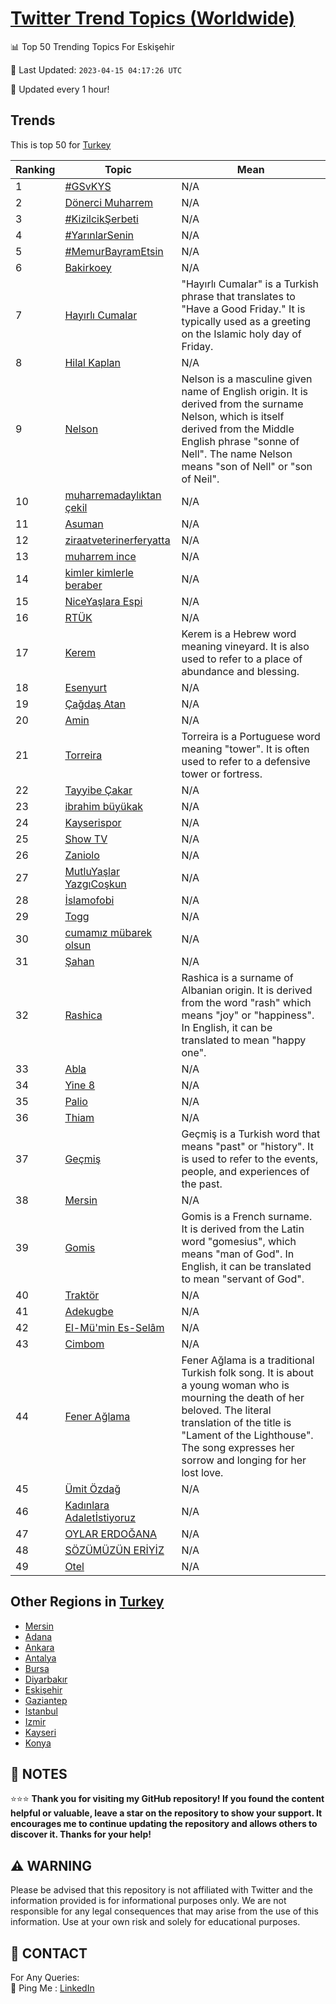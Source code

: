 [Twitter Trend Topics (Worldwide)](https://github.com/ErcinDedeoglu/Twitter-Trend-Topics)
==========


📊 Top 50 Trending Topics For Eskişehir

📆 Last Updated: `2023-04-15 04:17:26 UTC`

🔧 Updated every 1 hour!


## Trends

This is top 50 for [Turkey](</Turkey>)

| Ranking | Topic | Mean |
| ------- | ------------ | ------------ |
| 1 | [#GSvKYS](http://twitter.com/search?q=%23GSvKYS) | N/A |
| 2 | [Dönerci Muharrem](http://twitter.com/search?q=D%c3%b6nerci+Muharrem) | N/A |
| 3 | [#KizilcikŞerbeti](http://twitter.com/search?q=%23Kizilcik%c5%9eerbeti) | N/A |
| 4 | [#YarınlarSenin](http://twitter.com/search?q=%23Yar%c4%b1nlarSenin) | N/A |
| 5 | [#MemurBayramEtsin](http://twitter.com/search?q=%23MemurBayramEtsin) | N/A |
| 6 | [Bakirkoey](http://twitter.com/search?q=Bakirkoey) | N/A |
| 7 | [Hayırlı Cumalar](http://twitter.com/search?q=Hay%c4%b1rl%c4%b1+Cumalar) | "Hayırlı Cumalar" is a Turkish phrase that translates to "Have a Good Friday." It is typically used as a greeting on the Islamic holy day of Friday. |
| 8 | [Hilal Kaplan](http://twitter.com/search?q=Hilal+Kaplan) | N/A |
| 9 | [Nelson](http://twitter.com/search?q=Nelson) | Nelson is a masculine given name of English origin. It is derived from the surname Nelson, which is itself derived from the Middle English phrase "sonne of Nell". The name Nelson means "son of Nell" or "son of Neil". |
| 10 | [muharremadaylıktan çekil](http://twitter.com/search?q=muharremadayl%c4%b1ktan+%c3%a7ekil) | N/A |
| 11 | [Asuman](http://twitter.com/search?q=Asuman) | N/A |
| 12 | [ziraatveterinerferyatta](http://twitter.com/search?q=ziraatveterinerferyatta) | N/A |
| 13 | [muharrem ince](http://twitter.com/search?q=muharrem+ince) | N/A |
| 14 | [kimler kimlerle beraber](http://twitter.com/search?q=kimler+kimlerle+beraber) | N/A |
| 15 | [NiceYaşlara Espi](http://twitter.com/search?q=NiceYa%c5%9flara+Espi) | N/A |
| 16 | [RTÜK](http://twitter.com/search?q=RT%c3%9cK) | N/A |
| 17 | [Kerem](http://twitter.com/search?q=Kerem) | Kerem is a Hebrew word meaning vineyard. It is also used to refer to a place of abundance and blessing. |
| 18 | [Esenyurt](http://twitter.com/search?q=Esenyurt) | N/A |
| 19 | [Çağdaş Atan](http://twitter.com/search?q=%c3%87a%c4%9fda%c5%9f+Atan) | N/A |
| 20 | [Amin](http://twitter.com/search?q=Amin) | N/A |
| 21 | [Torreira](http://twitter.com/search?q=Torreira) | Torreira is a Portuguese word meaning "tower". It is often used to refer to a defensive tower or fortress. |
| 22 | [Tayyibe Çakar](http://twitter.com/search?q=Tayyibe+%c3%87akar) | N/A |
| 23 | [i̇brahim büyükak](http://twitter.com/search?q=i%cc%87brahim+b%c3%bcy%c3%bckak) | N/A |
| 24 | [Kayserispor](http://twitter.com/search?q=Kayserispor) | N/A |
| 25 | [Show TV](http://twitter.com/search?q=Show+TV) | N/A |
| 26 | [Zaniolo](http://twitter.com/search?q=Zaniolo) | N/A |
| 27 | [MutluYaşlar YazgıCoşkun](http://twitter.com/search?q=MutluYa%c5%9flar+Yazg%c4%b1Co%c5%9fkun) | N/A |
| 28 | [İslamofobi](http://twitter.com/search?q=%c4%b0slamofobi) | N/A |
| 29 | [Togg](http://twitter.com/search?q=Togg) | N/A |
| 30 | [cumamız mübarek olsun](http://twitter.com/search?q=cumam%c4%b1z+m%c3%bcbarek+olsun) | N/A |
| 31 | [Şahan](http://twitter.com/search?q=%c5%9eahan) | N/A |
| 32 | [Rashica](http://twitter.com/search?q=Rashica) | Rashica is a surname of Albanian origin. It is derived from the word "rash" which means "joy" or "happiness". In English, it can be translated to mean "happy one". |
| 33 | [Abla](http://twitter.com/search?q=Abla) | N/A |
| 34 | [Yine 8](http://twitter.com/search?q=Yine+8) | N/A |
| 35 | [Palio](http://twitter.com/search?q=Palio) | N/A |
| 36 | [Thiam](http://twitter.com/search?q=Thiam) | N/A |
| 37 | [Geçmiş](http://twitter.com/search?q=Ge%c3%a7mi%c5%9f) | Geçmiş is a Turkish word that means "past" or "history". It is used to refer to the events, people, and experiences of the past. |
| 38 | [Mersin](http://twitter.com/search?q=Mersin) | N/A |
| 39 | [Gomis](http://twitter.com/search?q=Gomis) | Gomis is a French surname. It is derived from the Latin word "gomesius", which means "man of God". In English, it can be translated to mean "servant of God". |
| 40 | [Traktör](http://twitter.com/search?q=Trakt%c3%b6r) | N/A |
| 41 | [Adekugbe](http://twitter.com/search?q=Adekugbe) | N/A |
| 42 | [El-Mü'min Es-Selâm](http://twitter.com/search?q=El-M%c3%bc%27min+Es-Sel%c3%a2m) | N/A |
| 43 | [Cimbom](http://twitter.com/search?q=Cimbom) | N/A |
| 44 | [Fener Ağlama](http://twitter.com/search?q=Fener+A%c4%9flama) | Fener Ağlama is a traditional Turkish folk song. It is about a young woman who is mourning the death of her beloved. The literal translation of the title is "Lament of the Lighthouse". The song expresses her sorrow and longing for her lost love. |
| 45 | [Ümit Özdağ](http://twitter.com/search?q=%c3%9cmit+%c3%96zda%c4%9f) | N/A |
| 46 | [Kadınlara Adaletİstiyoruz](http://twitter.com/search?q=Kad%c4%b1nlara+Adalet%c4%b0stiyoruz) | N/A |
| 47 | [OYLAR ERDOĞANA](http://twitter.com/search?q=OYLAR+ERDO%c4%9eANA) | N/A |
| 48 | [SÖZÜMÜZÜN ERİYİZ](http://twitter.com/search?q=S%c3%96Z%c3%9cM%c3%9cZ%c3%9cN+ER%c4%b0Y%c4%b0Z) | N/A |
| 49 | [Otel](http://twitter.com/search?q=Otel) | N/A |



## Other Regions in [Turkey](</Turkey>)

* [Mersin](</Turkey/Mersin.md>)
* [Adana](</Turkey/Adana.md>)
* [Ankara](</Turkey/Ankara.md>)
* [Antalya](</Turkey/Antalya.md>)
* [Bursa](</Turkey/Bursa.md>)
* [Diyarbakır](</Turkey/Diyarbakır.md>)
* [Eskişehir](</Turkey/Eskişehir.md>)
* [Gaziantep](</Turkey/Gaziantep.md>)
* [Istanbul](</Turkey/Istanbul.md>)
* [Izmir](</Turkey/Izmir.md>)
* [Kayseri](</Turkey/Kayseri.md>)
* [Konya](</Turkey/Konya.md>)



## 📝 NOTES

⭐⭐⭐ **Thank you for visiting my GitHub repository! If you found the content helpful or valuable, leave a star on the repository to show your support. It encourages me to continue updating the repository and allows others to discover it. Thanks for your help!**


## ⚠️ WARNING

Please be advised that this repository is not affiliated with Twitter and the information provided is for informational purposes only. We are not responsible for any legal consequences that may arise from the use of this information. Use at your own risk and solely for educational purposes.


## 📨 CONTACT

 For Any Queries:  
            🏓 Ping Me : [LinkedIn](https://www.linkedin.com/in/ercindedeoglu/)
